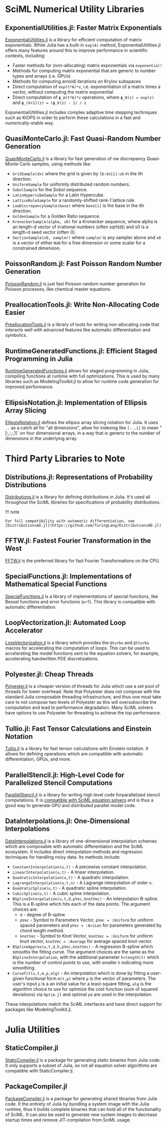 # SciML Numerical Utility Libraries

## ExponentialUtilities.jl: Faster Matrix Exponentials

[ExponentialUtilities.jl](https://github.com/SciML/ExponentialUtilities.jl) is a library for efficient computation
of matrix exponentials. While Julia has a built-in `exp(A)` method, ExponentialUtilities.jl offers many features
around this to improve performance in scientific contexts, including:

- Faster methods for (non-allocating) matrix exponentials via `exponential!`
- Methods for computing matrix exponential that are generic to number types and arrays (i.e. GPUs)
- Methods for computing arnoldi iterations on Krylov subspaces
- Direct computation of `exp(t*A)*v`, i.e. exponentiation of a matrix times a vector, without computing the matrix exponential
- Direct computation of `ϕ_m(t*A)*v` operations, where `ϕ_0(z) = exp(z)` and `ϕ_(k+1)(z) = (ϕ_k(z) - 1) / z`

ExponentialUtilities.jl includes complex adaptive time stepping techniques such as KIOPS in order to perform these
calculations in a fast and numerically-stable way.

## QuasiMonteCarlo.jl: Fast Quasi-Random Number Generation

[QuasiMonteCarlo.jl](https://github.com/SciML/QuasiMonteCarlo.jl) is a library for fast generation of
ow discrepancy Quasi-Monte Carlo samples, using methods like:

* `GridSample(dx)` where the grid is given by `lb:dx[i]:ub` in the ith direction.
* `UniformSample` for uniformly distributed random numbers.
* `SobolSample` for the Sobol sequence.
* `LatinHypercubeSample` for a Latin Hypercube.
* `LatticeRuleSample` for a randomly-shifted rank-1 lattice rule.
* `LowDiscrepancySample(base)` where `base[i]` is the base in the ith direction.
* `GoldenSample` for a Golden Ratio sequence.
* `KroneckerSample(alpha, s0)` for a Kronecker sequence, where alpha is an length-d vector of irrational numbers (often sqrt(d)) and s0 is a length-d seed vector (often 0).
* `SectionSample(x0, sampler)` where `sampler` is any sampler above and `x0` is a vector of either `NaN` for a free dimension or some scalar for a constrained dimension.

## PoissonRandom.jl: Fast Poisson Random Number Generation

[PoissonRandom.jl](https://github.com/SciML/PoissonRandom.jl) is just fast Poisson random number generation
for Poisson processes, like chemical master equations.

## PreallocationTools.jl: Write Non-Allocating Code Easier

[PreallocationTools.jl](https://github.com/SciML/PreallocationTools.jl) is a library of tools for writing
non-allocating code that interacts well with advanced features like automatic differentiation and symbolics.

## RuntimeGeneratedFunctions.jl: Efficient Staged Programming in Julia

[RuntimeGeneratedFunctions.jl](https://github.com/SciML/RuntimeGeneratedFunctions.jl) allows for staged
programming in Julia, compiling functions at runtime with full optimizations. This is used by many libraries
such as ModelingToolkit.jl to allow for runtime code generation for improved performance.

## EllipsisNotation.jl: Implementation of Ellipsis Array Slicing

[EllipsisNotation.jl](https://github.com/SciML/EllipsisNotation.jl) defines the ellipsis
array slicing notation for Julia. It uses `..` as a catch all for "all dimensions", allow for indexing
like `[..,1]` to mean "[:,:,:,1]` on four dimensional arrays, in a way that is generic to the number
of dimensions in the underlying array.

# Third Party Libraries to Note

## Distributions.jl: Representations of Probability Distributions

[Distributions.jl](https://github.com/JuliaStats/Distributions.jl) is a library for defining distributions
in Julia. It's used all throughout the SciML libraries for specifications of probability distributions.

!!! note

    For full compatibility with automatic differentiation, see
    [DistributionsAD.jl](https://github.com/TuringLang/DistributionsAD.jl)

## FFTW.jl: Fastest Fourier Transformation in the West

[FFTW.jl](https://github.com/JuliaMath/FFTW.jl) is the preferred library for fast Fourier
Transformations on the CPU.

## SpecialFunctions.jl: Implementations of Mathematical Special Functions

[SpecialFunctions.jl](https://github.com/JuliaMath/SpecialFunctions.jl) is a library of
implementations of special functions, like Bessel functions and error functions (`erf`).
This library is compatible with automatic differentiation.

## LoopVectorization.jl: Automated Loop Accelerator

[LoopVectorization.jl](https://github.com/JuliaSIMD/LoopVectorization.jl) is a library which
provides the `@turbo` and `@tturbo` macros for accelerating the computation of loops. This
can be used to accelerating the model functions sent to the equation solvers, for example,
accelerating handwritten PDE discretizations.

## Polyester.jl: Cheap Threads

[Polyester.jl](https://github.com/JuliaSIMD/Polyester.jl) is a cheaper version of threads for
Julia which use a set pool of threads for lower overhead. Note that Polyester does not
compose with the standard Julia composable threading infrastructure, and thus one must take
care to not compose two levels of Polyester as this will oversubscribe the computation and
lead to performance degradation. Many SciML solvers have options to use Polyseter for
threading to achieve the top performance.

## Tullio.jl: Fast Tensor Calculations and Einstein Notation

[Tullio.jl](https://github.com/mcabbott/Tullio.jl) is a library for fast tensor calculations
with Einstein notation. It allows for defining operations which are compatible with
automatic differentiation, GPUs, and more.

## ParallelStencil.jl: High-Level Code for Parallelized Stencil Computations

[ParallelStencil.jl](https://github.com/omlins/ParallelStencil.jl) is a library for writing
high level code forparallelized stencil computations. It is
[compatible with SciML equation solvers](https://github.com/omlins/ParallelStencil.jl/issues/29)
and is thus a good way to generate GPU and distributed parallel model code.

## DataInterpolations.jl: One-Dimensional Interpolations

[DataInterpolations.jl](https://github.com/PumasAI/DataInterpolations.jl) is a library of one-dimensional interpolation
schemes which are composable with automatic differentiation and the SciML ecosystem. It includes direct interpolation
methods and regression techniques for handling noisy data. Its methods include:

- `ConstantInterpolation(u,t)` - A piecewise constant interpolation.
- `LinearInterpolation(u,t)` - A linear interpolation.
- `QuadraticInterpolation(u,t)` - A quadratic interpolation.
- `LagrangeInterpolation(u,t,n)` - A Lagrange interpolation of order `n`.
- `QuadraticSpline(u,t)` - A quadratic spline interpolation.
- `CubicSpline(u,t)` - A cubic spline interpolation.
- `BSplineInterpolation(u,t,d,pVec,knotVec)` - An interpolation B-spline.
  This is a B-spline which hits each of the data points. The argument choices are:
  	- `d` - degree of B-spline
  	- `pVec` - Symbol to Parameters Vector, `pVec = :Uniform` for uniform spaced parameters and
      `pVec = :ArcLen` for parameters generated by chord length method.
  	- `knotVec` - Symbol to Knot Vector, `knotVec = :Uniform` for uniform knot vector,
      `knotVec = :Average` for average spaced knot vector.
- `BSplineApprox(u,t,d,h,pVec,knotVec)` - A regression B-spline which smooths the fitting curve.
  The argument choices are the same as the `BSplineInterpolation`, with the additional parameter
  `h<length(t)` which is the number of control points to use, with smaller `h` indicating more smoothing.
- `Curvefit(u,t,m,p,alg)` - An interpolation which is done by fitting a user-given functional form
  `m(t,p)` where `p` is the vector of parameters. The user's input `p` is a an initial value for a
  least-square fitting, `alg` is the algorithm choice to use for optimize the cost function (sum of
  squared deviations) via `Optim.jl` and optimal `p`s are used in the interpolation.

These interpolations match the SciML interfaces and have direct support for packages like ModelingToolkit.jl.

# Julia Utilities

## StaticCompiler.jl

[StaticCompiler.jl](https://github.com/tshort/StaticCompiler.jl) is a package for generating static binaries
from Julia code. It only supports a subset of Julia, so not all equation solver algorithms are compatible
with StaticCompiler.jl.

## PackageCompiler.jl

[PackageCompiler.jl](https://github.com/JuliaLang/PackageCompiler.jl) is a package for generating shared
libraries from Julia code. It the entirety of Julia by bundling a system image with the Julia runtime,
thus it builds complete binaries that can hold all of the functionality of SciML. It can also be used
to generate new system images to decrease startup times and remove JIT-compilation from SciML usage.
